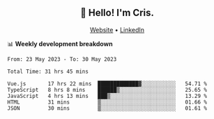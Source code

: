 
<h2 align="center">👋 Hello! I'm Cris.</h2>
<p align="center">
  <a href="https://www.criscunas.dev">Website</a> •
  <a href="https://www.linkedin.com/in/cristophercunas/">LinkedIn</a> 
</p>


📊 **Weekly development breakdown**
<!--START_SECTION:waka-->

```text
From: 23 May 2023 - To: 30 May 2023

Total Time: 31 hrs 45 mins

Vue.js       17 hrs 22 mins  █████████████▓░░░░░░░░░░░   54.71 %
TypeScript   8 hrs 8 mins    ██████▒░░░░░░░░░░░░░░░░░░   25.65 %
JavaScript   4 hrs 13 mins   ███▒░░░░░░░░░░░░░░░░░░░░░   13.29 %
HTML         31 mins         ▒░░░░░░░░░░░░░░░░░░░░░░░░   01.66 %
JSON         30 mins         ▒░░░░░░░░░░░░░░░░░░░░░░░░   01.61 %
```

<!--END_SECTION:waka-->
